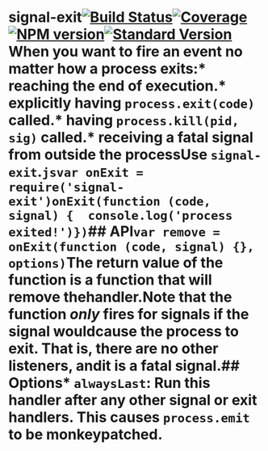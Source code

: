 # signal-exit[![Build Status](https://travis-ci.org/tapjs/signal-exit.png)](https://travis-ci.org/tapjs/signal-exit)[![Coverage](https://coveralls.io/repos/tapjs/signal-exit/badge.svg?branch=master)](https://coveralls.io/r/tapjs/signal-exit?branch=master)[![NPM version](https://img.shields.io/npm/v/signal-exit.svg)](https://www.npmjs.com/package/signal-exit)[![Standard Version](https://img.shields.io/badge/release-standard%20version-brightgreen.svg)](https://github.com/conventional-changelog/standard-version)When you want to fire an event no matter how a process exits:* reaching the end of execution.* explicitly having `process.exit(code)` called.* having `process.kill(pid, sig)` called.* receiving a fatal signal from outside the processUse `signal-exit`.```jsvar onExit = require('signal-exit')onExit(function (code, signal) {  console.log('process exited!')})```## API`var remove = onExit(function (code, signal) {}, options)`The return value of the function is a function that will remove thehandler.Note that the function *only* fires for signals if the signal wouldcause the process to exit.  That is, there are no other listeners, andit is a fatal signal.## Options* `alwaysLast`: Run this handler after any other signal or exit  handlers.  This causes `process.emit` to be monkeypatched.